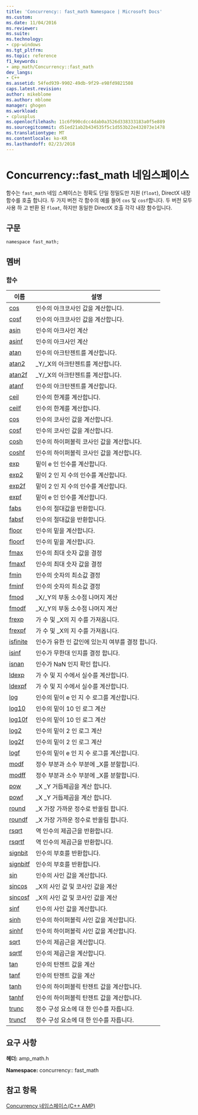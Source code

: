 ```yaml
---
title: 'Concurrency:: fast_math Namespace | Microsoft Docs'
ms.custom: 
ms.date: 11/04/2016
ms.reviewer: 
ms.suite: 
ms.technology:
- cpp-windows
ms.tgt_pltfrm: 
ms.topic: reference
f1_keywords:
- amp_math/Concurrency::fast_math
dev_langs:
- C++
ms.assetid: 54fed939-9902-49db-9f29-e98fd9821508
caps.latest.revision: 
author: mikeblome
ms.author: mblome
manager: ghogen
ms.workload:
- cplusplus
ms.openlocfilehash: 11c6f990cdcc4dab0a3526d338333183a0f5e889
ms.sourcegitcommit: d51ed21ab2b434535f5c1d553b22e432073e1478
ms.translationtype: MT
ms.contentlocale: ko-KR
ms.lasthandoff: 02/23/2018
---
```

# <a name="concurrencyfastmath-namespace"></a>Concurrency::fast_math 네임스페이스
함수는 `fast_math` 네임 스페이스는 정확도 단일 정밀도만 지원 (`float`), DirectX 내장 함수를 호출 합니다. 두 가지 버전 각 함수의 예를 들어 `cos` 및 `cosf`합니다. 두 버전 모두 사용 하 고 반환 된 `float`, 하지만 동일한 DirectX 호출 각각 내장 함수입니다.  
  
## <a name="syntax"></a>구문  
  
```  
namespace fast_math;  
```  
  
## <a name="members"></a>멤버  
  
### <a name="functions"></a>함수  
  
|이름|설명|  
|----------|-----------------|  
|[cos](concurrency-fast-math-namespace-functions.md#cos)|인수의 아크코사인 값을 계산합니다.|  
|[cosf](concurrency-fast-math-namespace-functions.md#cosf)|인수의 아크코사인 값을 계산합니다.|  
|[asin](concurrency-fast-math-namespace-functions.md#asin)|인수의 아크사인 계산|  
|[asinf](concurrency-fast-math-namespace-functions.md#asinf)|인수의 아크사인 계산|  
|[atan](concurrency-fast-math-namespace-functions.md#atan)|인수의 아크탄젠트를 계산합니다.|  
|[atan2](concurrency-fast-math-namespace-functions.md#atan2)|_Y/_X의 아크탄젠트를 계산합니다.|  
|[atan2f](concurrency-fast-math-namespace-functions.md#atan2f)|_Y/_X의 아크탄젠트를 계산합니다.|  
|[atanf](concurrency-fast-math-namespace-functions.md#atanf)|인수의 아크탄젠트를 계산합니다.|  
|[ceil](concurrency-fast-math-namespace-functions.md#ceil)|인수의 한계를 계산합니다.|  
|[ceilf](concurrency-fast-math-namespace-functions.md#ceilf)|인수의 한계를 계산합니다.|  
|[cos](concurrency-fast-math-namespace-functions.md#cos)|인수의 코사인 값을 계산합니다.|  
|[cosf](concurrency-fast-math-namespace-functions.md#cosf)|인수의 코사인 값을 계산합니다.|  
|[cosh](concurrency-fast-math-namespace-functions.md#cosh)|인수의 하이퍼볼릭 코사인 값을 계산합니다.|  
|[coshf](concurrency-fast-math-namespace-functions.md#coshf)|인수의 하이퍼볼릭 코사인 값을 계산합니다.|  
|[exp](concurrency-fast-math-namespace-functions.md#exp)|밑이 e 인 인수를 계산합니다.|  
|[exp2](concurrency-fast-math-namespace-functions.md#exp2)|밑이 2 인 지 수의 인수를 계산합니다.|  
|[exp2f](concurrency-fast-math-namespace-functions.md#exp2f)|밑이 2 인 지 수의 인수를 계산합니다.|  
|[expf](concurrency-fast-math-namespace-functions.md#expf)|밑이 e 인 인수를 계산합니다.|  
|[fabs](concurrency-fast-math-namespace-functions.md#fabs)|인수의 절대값을 반환합니다.|  
|[fabsf](concurrency-fast-math-namespace-functions.md#fabsf)|인수의 절대값을 반환합니다.|  
|[floor](concurrency-fast-math-namespace-functions.md#floor)|인수의 밑을 계산합니다.|  
|[floorf](concurrency-fast-math-namespace-functions.md#floorf)|인수의 밑을 계산합니다.|  
|[fmax](concurrency-fast-math-namespace-functions.md#fmax)|인수의 최대 숫자 값을 결정|  
|[fmaxf](concurrency-fast-math-namespace-functions.md#fmaxf)|인수의 최대 숫자 값을 결정|  
|[fmin](concurrency-fast-math-namespace-functions.md#fmin)|인수의 숫자의 최소값 결정|  
|[fminf](concurrency-fast-math-namespace-functions.md#fminf)|인수의 숫자의 최소값 결정|  
|[fmod](concurrency-fast-math-namespace-functions.md#fmod)|_X/_Y의 부동 소수점 나머지 계산|  
|[fmodf](concurrency-fast-math-namespace-functions.md#fmodf)|_X/_Y의 부동 소수점 나머지 계산|  
|[frexp](concurrency-fast-math-namespace-functions.md#frexp)|가 수 및 _X의 지 수를 가져옵니다.|  
|[frexpf](concurrency-fast-math-namespace-functions.md#frexpf)|가 수 및 _X의 지 수를 가져옵니다.|  
|[isfinite](concurrency-fast-math-namespace-functions.md#isfinite)|인수가 유한 인 값인에 있는지 여부를 결정 합니다.|  
|[isinf](concurrency-fast-math-namespace-functions.md#isinf)|인수가 무한대 인지를 결정 합니다.|  
|[isnan](concurrency-fast-math-namespace-functions.md#isnan)|인수가 NaN 인지 확인 합니다.|  
|[ldexp](concurrency-fast-math-namespace-functions.md#ldexp)|가 수 및 지 수에서 실수를 계산합니다.|  
|[ldexpf](concurrency-fast-math-namespace-functions.md#ldexpf)|가 수 및 지 수에서 실수를 계산합니다.|  
|[log](concurrency-fast-math-namespace-functions.md#log)|인수의 밑이 e 인 지 수 로그를 계산합니다.|  
|[log10](concurrency-fast-math-namespace-functions.md#log10)|인수의 밑이 10 인 로그 계산|  
|[log10f](concurrency-fast-math-namespace-functions.md#log10f)|인수의 밑이 10 인 로그 계산|  
|[log2](concurrency-fast-math-namespace-functions.md#log2)|인수의 밑이 2 인 로그 계산|  
|[log2f](concurrency-fast-math-namespace-functions.md#log2f)|인수의 밑이 2 인 로그 계산|  
|[logf](concurrency-fast-math-namespace-functions.md#logf)|인수의 밑이 e 인 지 수 로그를 계산합니다.|  
|[modf](concurrency-fast-math-namespace-functions.md#modf)|정수 부분과 소수 부분에 _X를 분할합니다.|  
|[modff](concurrency-fast-math-namespace-functions.md#modff)|정수 부분과 소수 부분에 _X를 분할합니다.|  
|[pow](concurrency-fast-math-namespace-functions.md#pow)|_X _Y 거듭제곱을 계산 합니다.|  
|[powf](concurrency-fast-math-namespace-functions.md#powf)|_X _Y 거듭제곱을 계산 합니다.|  
|[round](concurrency-fast-math-namespace-functions.md#round)|_X 가장 가까운 정수로 반올림 합니다.|  
|[roundf](concurrency-fast-math-namespace-functions.md#roundf)|_X 가장 가까운 정수로 반올림 합니다.|  
|[rsqrt](concurrency-fast-math-namespace-functions.md#rsqrt)|역 인수의 제곱근을 반환합니다.|  
|[rsqrtf](concurrency-fast-math-namespace-functions.md#rsqrtf)|역 인수의 제곱근을 반환합니다.|  
|[signbit](concurrency-fast-math-namespace-functions.md#signbit)|인수의 부호를 반환합니다.|  
|[signbitf](concurrency-fast-math-namespace-functions.md#signbitf)|인수의 부호를 반환합니다.|  
|[sin](concurrency-fast-math-namespace-functions.md#sin)|인수의 사인 값을 계산합니다.|  
|[sincos](concurrency-fast-math-namespace-functions.md#sincos)|_X의 사인 값 및 코사인 값을 계산|  
|[sincosf](concurrency-fast-math-namespace-functions.md#sincosf)|_X의 사인 값 및 코사인 값을 계산|  
|[sinf](concurrency-fast-math-namespace-functions.md#sinf)|인수의 사인 값을 계산합니다.|  
|[sinh](concurrency-fast-math-namespace-functions.md#sinh)|인수의 하이퍼볼릭 사인 값을 계산합니다.|  
|[sinhf](concurrency-fast-math-namespace-functions.md#sinhf)|인수의 하이퍼볼릭 사인 값을 계산합니다.|  
|[sqrt](concurrency-fast-math-namespace-functions.md#sqrt)|인수의 제곱근을 계산합니다.|  
|[sqrtf](concurrency-fast-math-namespace-functions.md#sqrtf)|인수의 제곱근을 계산합니다.|  
|[tan](concurrency-fast-math-namespace-functions.md#tan)|인수의 탄젠트 값을 계산|  
|[tanf](concurrency-fast-math-namespace-functions.md#tanf)|인수의 탄젠트 값을 계산|  
|[tanh](concurrency-fast-math-namespace-functions.md#tanh)|인수의 하이퍼볼릭 탄젠트 값을 계산합니다.|  
|[tanhf](concurrency-fast-math-namespace-functions.md#tanhf)|인수의 하이퍼볼릭 탄젠트 값을 계산합니다.|  
|[trunc](concurrency-fast-math-namespace-functions.md#trunc)|정수 구성 요소에 대 한 인수를 자릅니다.|  
|[truncf](concurrency-fast-math-namespace-functions.md#truncf)|정수 구성 요소에 대 한 인수를 자릅니다.|  

## <a name="requirements"></a>요구 사항  
 **헤더:** amp_math.h  
  
 **Namespace:** concurrency:: fast_math  
  
## <a name="see-also"></a>참고 항목  
 [Concurrency 네임스페이스(C++ AMP)](concurrency-namespace-cpp-amp.md)
